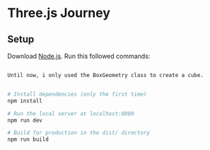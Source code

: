 # Three.js Journey

## Setup
Download [Node.js](https://nodejs.org/en/download/).
Run this followed commands:

``` bash

Until now, i only used the BoxGeometry class to create a cube.


# Install dependencies (only the first time)
npm install

# Run the local server at localhost:8080
npm run dev

# Build for production in the dist/ directory
npm run build
```
